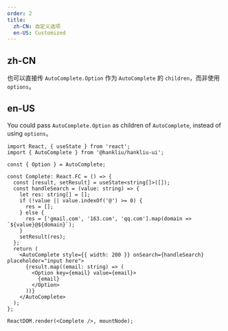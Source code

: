 ```yaml
---
order: 2
title:
  zh-CN: 自定义选项
  en-US: Customized
---
```


## zh-CN

也可以直接传 `AutoComplete.Option` 作为 `AutoComplete` 的 `children`，而非使用 `options`。

## en-US

You could pass `AutoComplete.Option` as children of `AutoComplete`, instead of using `options`。

```tsx
import React, { useState } from 'react';
import { AutoComplete } from '@hankliu/hankliu-ui';

const { Option } = AutoComplete;

const Complete: React.FC = () => {
  const [result, setResult] = useState<string[]>([]);
  const handleSearch = (value: string) => {
    let res: string[] = [];
    if (!value || value.indexOf('@') >= 0) {
      res = [];
    } else {
      res = ['gmail.com', '163.com', 'qq.com'].map(domain => `${value}@${domain}`);
    }
    setResult(res);
  };
  return (
    <AutoComplete style={{ width: 200 }} onSearch={handleSearch} placeholder="input here">
      {result.map((email: string) => (
        <Option key={email} value={email}>
          {email}
        </Option>
      ))}
    </AutoComplete>
  );
};

ReactDOM.render(<Complete />, mountNode);
```

